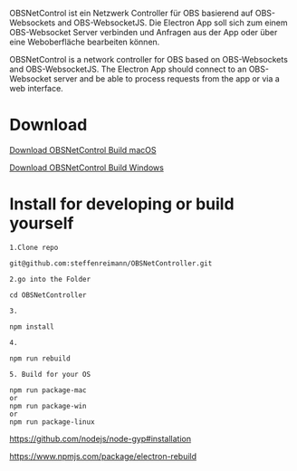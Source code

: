 OBSNetControl ist ein Netzwerk Controller für OBS basierend auf OBS-Websockets and OBS-WebsocketJS. 
Die Electron App soll sich zum einem OBS-Websocket Server verbinden und Anfragen aus der App oder über eine Weboberfläche bearbeiten können.


OBSNetControl is a network controller for OBS based on OBS-Websockets and OBS-WebsocketJS. 
The Electron App should connect to an OBS-Websocket server and be able to process requests from the app or via a web interface. 

# Download 

[Download OBSNetControl Build macOS](https://github.com/steffenreimann/OBSNetController/releases/download/0.1-macOS/OBSNetControl-darwin-x64.zip)


[Download OBSNetControl Build Windows](https://github.com/steffenreimann/OBSNetController/releases/download/0.1-win64/OBSNetControl-win32-x64.zip)

# Install for developing or build yourself



```
1.Clone repo

git@github.com:steffenreimann/OBSNetController.git
``` 

```
2.go into the Folder

cd OBSNetController
``` 

```
3.

npm install
``` 

```
4.

npm run rebuild
``` 
```
5. Build for your OS

npm run package-mac
or
npm run package-win
or
npm run package-linux
``` 



https://github.com/nodejs/node-gyp#installation

https://www.npmjs.com/package/electron-rebuild
